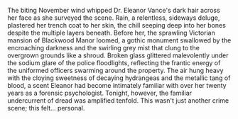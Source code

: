 The biting November wind whipped Dr. Eleanor Vance's dark hair across her face as she surveyed the scene.  Rain, a relentless, sideways deluge, plastered her trench coat to her skin, the chill seeping deep into her bones despite the multiple layers beneath.  Before her, the sprawling Victorian mansion of Blackwood Manor loomed, a gothic monument swallowed by the encroaching darkness and the swirling grey mist that clung to the overgrown grounds like a shroud.  Broken glass glittered malevolently under the sodium glare of the police floodlights, reflecting the frantic energy of the uniformed officers swarming around the property.  The air hung heavy with the cloying sweetness of decaying hydrangeas and the metallic tang of blood, a scent Eleanor had become intimately familiar with over her twenty years as a forensic psychologist.  Tonight, however, the familiar undercurrent of dread was amplified tenfold.  This wasn't just another crime scene; this felt… personal.

